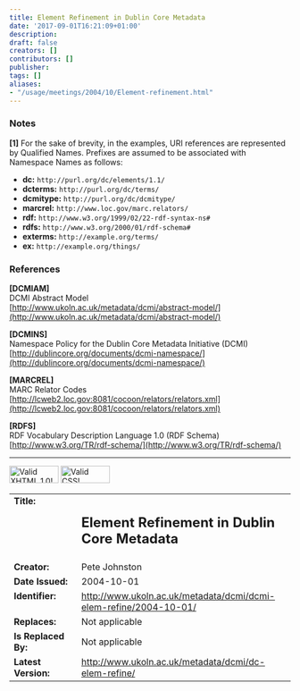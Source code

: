 ```yaml
---
title: Element Refinement in Dublin Core Metadata
date: '2017-09-01T16:21:09+01:00'
description: 
draft: false
creators: []
contributors: []
publisher: 
tags: []
aliases:
- "/usage/meetings/2004/10/Element-refinement.html"
---
```


<!--
<div class="menu">
<table width="100%" border="0" cellspacing="0" cellpadding="0"
bgcolor="#FF6600" summary="navigation header">
<tr>
<td width="70"><a href="/index.shtml"><img src=
"/images/header/logo_sm.gif" width="150" height="70" alt=
"Dublin Core Metadata Initiative logo" border="0" /></a></td>
<td width="100%" height="70" align="right" valign="top">
<table width="328" cellspacing="0" cellpadding="0" border="0"
summary="navigation links">
<tr>
<td width="82" height="30"><a href="/about/"><img src=
"/images/menu/about.gif" width="82" height="30" alt=
"About the Initiative" border="0" /></a></td>
<td width="82" height="30"><a href="/documents/"><img src=
"/images/menu/documents.gif" width="82" height="30" alt="Documents"
border="0" /></a></td>
<td width="82" height="30"><a href="/groups/"><img src=
"/images/menu/groups.gif" width="82" height="30" alt=
"Working Groups" border="0" /></a></td>
<td width="82" height="30"><a href="/resources/"><img src=
"/images/menu/resources.gif" width="82" height="30" alt="Resources"
border="0" /></a></td>
</tr>

<tr>
<td width="82" height="30"><a href="/news/"><img src=
"/images/menu/news.gif" width="82" height="30" alt=
"Dublin Core Metadata Initiative News" border="0" /></a></td>
<td width="82" height="30"><a href="/tools/"><img src=
"/images/menu/tools.gif" width="82" height="30" alt=
"Tools and Software" border="0" /></a></td>
<td width="82" height="30"><a href="/meetings/"><img src=
"/images/menu/meetings.gif" width="82" height="30" alt="Meetings"
border="0" /></a></td>
<td width="82" height="30"><a href="/projects/"><img src=
"/images/menu/projects.gif" width="82" height="30" alt="Projects"
border="0" /></a></td>
</tr>
</table></td>
</tr>

<tr>
<td colspan="2" height="30"><a href="/index.shtml"><img src=
"/images/header/dcmi_sm.gif" width="329" height="30" alt=
"Dublin Core Metadata Initiative" border="0" /></a></td>
</tr>
</table>

</div>

<div class="search">
<table width="100%" cellspacing="0" cellpadding="6" border="0"
summary="bread crumbs">
<tr>
<td class="crumb"><a href="http://dublincore.org/">Home</a>
&gt;&nbsp;<a href="http://dublincore.org/documents/">
Documents</a>&nbsp;&gt;&nbsp;</td>
<td align="right">
<form action="http://dublincore.org/search/searchServlet" method=
"post"><input type="hidden" name="predicate" value="all" /> <input
type="hidden" name="matchType" value="exact phrase" /> <input type=
"hidden" name="searchCase" value="N" />

<table cellspacing="0" cellpadding="2" border="0" summary=
"keyword search">
<tr>
<td nowrap="nowrap"><input type="text" value="Enter keyword" name=
"searchTerm" size="20" onfocus=
"if(this.value=='Enter keyword')this.value='';" onblur=
"if(this.value=='')this.value='Enter keyword';" /> &nbsp;</td>
<td><input type="submit" name="submit" value="Search" /></td>
</tr>
</table>

</form>
</td>
</tr>
</table>

</div>

<hr noshade="noshade" size="note1" title=
"separator from menu and keyword search" />
--><table summary="A layout table with descriptive information about this document." border="0" width="100%">
  <tbody>
    <tr>
      <td valign="top" width="24%">
        <div align="left"><strong>Title:</strong></div>
      </td>
      <td width="76%">
        <div align="left">
          <h2>Element Refinement in Dublin Core Metadata</h2>
        </div>
      </td>
    </tr>
    <tr>
      <td valign="top" width="24%" height="22">
        <div align="left"><strong>Creator:</strong></div>
      </td>
      <td width="76%" height="22">
        <div align="left">Pete Johnston</div>
      </td>
    </tr>
    <tr>
      <td valign="top" width="24%">
        <div align="left"><strong>Date Issued:</strong></div>
      </td>
      <td width="76%">
        <div align="left">2004-10-01</div>
      </td>
    </tr>
    <tr>
      <td valign="top" width="24%">
        <div align="left"><strong>Identifier:</strong></div>
      </td>
      <td width="76%">
        <div align="left"><a href="http://www.ukoln.ac.uk/metadata/dcmi/dc-elem-refine/2004-10-01/">
            http://www.ukoln.ac.uk/metadata/dcmi/dcmi-elem-refine/2004-10-01/</a></div>
      </td>
    </tr>
    <tr>
      <td valign="top" width="24%">
        <div align="left"><strong>Replaces:</strong></div>
      </td>
      <td width="76%">
        <div align="left">Not applicable</div>
      </td>
    </tr>
    <tr>
      <td valign="top" width="24%">
        <div align="left"><strong>Is Replaced By:</strong></div>
      </td>
      <td width="76%">
        <div align="left">Not applicable</div>
      </td>
    </tr>
    <tr>
      <td valign="top" width="24%">
        <div align="left"><strong>Latest Version:</strong></div>
      </td>
      <td width="76%">
        <div align="left"><a href="http://www.ukoln.ac.uk/metadata/dcmi/dc-elem-refine/">
            http://www.ukoln.ac.uk/metadata/dcmi/dc-elem-refine/</a></div>
      </td>
    </tr>
    <!--

<tr>
<td width="24%" valign="top">
<div align="left"><strong>Status of Document:</strong></div>
</td>
<td width="76%">
<div align="left">This is a DCMI <a href=
"/documents/#workingdrafts">Working Draft</a>.</div>
</td>
</tr>

-->
    <tr>
      <td valign="top" width="24%"><strong>Description of
          Document:</strong></td>
      <td width="76%">This document describes the concept of 'element
        refinement' as used in Dublin Core metadata. It seeks to explain the
        consequences of stating that one property 'refines' a second property.
        The purpose is to clarify that in some cases it may be appropriate and
        useful to make such an assertion and in other cases such an assertion
        may result in contradictions.</td>
    </tr>
    <tr>
      <td colspan="2" valign="top">
        <hr>
      </td>
    </tr>
  </tbody>
</table>


### Elements, Properties and Statements

Dublin Core elements and element refinements are properties. A property is "a specific aspect, characteristic, attribute, or relation used to describe resources". According to the _DCMI Abstract Model_, all these aspects, characteristics, attributes and relations" involve relationships between the subject resource and a second resource, a value [DCMIAM]. This means that a property is a type of relationship between two things.

A property is itself a resource, a "conceptual" resource. When DCMI adds an element or element refinement to one of its vocabularies (DCMI Namespaces), it creates a human-readable description of that relationship type, that concept, and it assigns a globally unique identifier to the property, in the form of a URI reference.

The scope of URI references is global: the URI reference denotes that same relationship type, that same concept, wherever it is cited. Further, the persistence policies described in the _Namespace Policy for the Dublin Core_ guarantee that that URI reference will always denote that same relationship type [DCMINS]. So, the assignment of a URIref means that other parties can use this unique identifier to refer to that relationship type, and the combination of its global uniqueness and persistence mean that the reference is unambiguous.

The URIref assigned to the property can be used in statements in Dublin Core metadata descriptions. According to the _DCMI Abstract Model_, a DC metadata description is a set of one or more statements about a single resource, and a statement is a two-part construct consisting of a reference to a property and a reference to a second resource, a value [DCMIAM]. The reference to the subject of the description is made by a URIref (the "resource URI"). The reference to a property also takes the form of a URIref (the "property URI"). The reference to the value may take various forms but for the purposes of this discussion, the examples show the simplest cases where that reference takes the form of a URIref (a "value URI") or a string (a "value string").

Each statement asserts that a relationship of the type indicated by the property exists between two resources: the resource that is the subject of the description, and the value (see note [1]:

<table align="center" width="85%" cellpadding="note1" border="1">
  <tbody>
    <tr>
      <th width="30%" align="center">
        Resource URIref
      </th>
      <th width="70%" align="center">
        Statements
      </th>
    </tr>
    <tr>
      <td width="40%" valign="top" align="center">
        <p><code>ex:book1</code></p>
      </td>
      <td>
        <table width="100%" cellpadding="note1" border="1">
          <tbody>
            <tr>
              <th width="50%" align="center">
                Property URIref
              </th>
              <th width="50%" align="center">
                Value URIref
              </th>
            </tr>
            <tr>
              <td width="50%" valign="top" align="center">
                <p><code>dc:subject</code></p>
              </td>
              <td valign="top" align="center">
                <p><code>ex:SemanticWeb</code></p>
              </td>
            </tr>
          </tbody>
        </table></td>
    </tr>
  </tbody>
</table>


A property is a resource and may itself be described by a DC metadata description, in which case the URIref of the property appears as the "resource URI", and the property itself is part of a relationship whose type is denoted by another property URI:

<table align="center" width="85%" cellpadding="note1" border="1">
  <tbody>
    <tr>
      <th width="30%" align="center">
        Resource URIref
      </th>
      <th width="70%" align="center">
        Statements
      </th>
    </tr>
    <tr>
      <td width="40%" valign="top" align="center">
        <p><code>dc:subject</code></p>
      </td>
      <td>
        <table width="100%" cellpadding="note1" border="1">
          <tbody>
            <tr>
              <th width="50%" align="center">
                Property URIref
              </th>
              <th width="50%" align="center">
                Value String
              </th>
            </tr>
            <tr>
              <td width="50%" valign="top" align="center">
                <p><code>dc:description</code></p>
              </td>
              <td valign="top" align="center">
                <p align="left"><code>"Description may include but is not limited to:
                    an abstract, table of contents, reference to a graphical representation
                    of content or a free-text account of the content."</code></p>
              </td>
            </tr>
          </tbody>
        </table></td>
    </tr>
  </tbody>
</table>

### Element Refinement

In addition to providing a definition and identifier for each of the properties it declares, DCMI also describes relationships between these properties. In particular it declares that some properties "refine" other properties. In the terms of the _Grammatical Principles_ [3]

> An Element Refinement is a property ... which shares the meaning of a particular DCMI Element but with narrower semantics.

So for example:

> `dcterms:created rdfs:subpropertyOf dc:date`

The machine-processable schemas published by DCMI include descriptions of all DC elements and element refinements. When one property refines another, a statement is included in the description of the element refinement, in which the property URIref is the URIref of a property from the RDF Vocabulary Description Language (RDF Schema) [RDFS], `rdfs:subPropertyOf`. This states that a relationship exists between the two Dublin Core properties, and the nature of that relationship is defined by the RDFS concept `rdfs:subPropertyOf`. The RDFS specification explains that this has a very specific consequence:

> The property rdfs:subPropertyOf is an instance of rdf:Property that is used to state that all resources related by one property are also related by another.

So if it is asserted that

> `dcterms:created rdfs:subpropertyOf dc:date`

and a statement is made using `dcterms:created` as a property URIref, e.g.

<table align="center" width="85%" cellpadding="note1" border="1">
  <tbody>
    <tr>
      <th width="30%" align="center">
        Resource URIref
      </th>
      <th width="70%" align="center">
        Statements
      </th>
    </tr>
    <tr>
      <td width="40%" valign="top" align="center">
        <p><code>ex:book1</code></p>
      </td>
      <td>
        <table width="100%" cellpadding="note1" border="1">
          <tbody>
            <tr>
              <th width="50%" align="center">
                Property URIref
              </th>
              <th width="50%" align="center">
                Value String
              </th>
            </tr>
            <tr>
              <td width="50%" valign="top" align="center">
                <p><code>dcterms:created</code></p>
              </td>
              <td valign="top" align="center">
                <p align="left"><code>"1973-05-05"</code></p>
              </td>
            </tr>
          </tbody>
        </table></td>
    </tr>
  </tbody>
</table>


then it is also true that

<table align="center" width="85%" cellpadding="note1" border="1">
  <tbody>
    <tr>
      <th width="30%" align="center">
        Resource URIref
      </th>
      <th width="70%" align="center">
        Statements
      </th>
    </tr>
    <tr>
      <td width="40%" valign="top" align="center">
        <p><code>ex:book1</code></p>
      </td>
      <td>
        <table width="100%" cellpadding="note1" border="1">
          <tbody>
            <tr>
              <th width="50%" align="center">
                Property URIref
              </th>
              <th width="50%" align="center">
                Value String
              </th>
            </tr>
            <tr>
              <td width="50%" valign="top" align="center">
                <p><code>dc:date</code></p>
              </td>
              <td valign="top" align="center">
                <p align="left"><code>"1973-05-05"</code></p>
              </td>
            </tr>
          </tbody>
        </table></td>
    </tr>
  </tbody>
</table>


This outcome holds for **all** statements made using of the URIref of the element refinement as a property URIref: whenever two resources are related by the element refinement, they are also related by the element. So an assertion that one element refines another - that an `rdfs:subPropertyOf` relationship exists between the properties - should be made only when the definitions of the properties are such that that is a desirable outcome.

### "To refine or not to refine"

If there is just one case where the inferred statement would be inappropriate, then the refinement/subPropertyOf relationship should not be asserted.

Consider, for example, the case of the properties `marcrel:OWN` ("The person or organization that currently owns an item or collection") and `dc:contributor` ("An entity responsible for making contributions to the content of the resource"). Both properties describe relationship types that relate a resource to an "entity", an agent capable of some action.

And for a specific resource, it may well be true that a single entity is both an owner of and a contributor to that resource. But that does not apply in **all** cases. i.e. there are some resources where the entity who is the owner has not made a contribution to the content of the resource: not all resource owners are resource contributors. If `marcrel:owner` was described as a refinement of `dc:contributor`, then that would mean that **every** statement using `marcrel:OWN` as a property URIref would result in a statement using `dc:contributor` as a property URIref, which would not be appropriate.

Note that the **absence** of a subproperty assertion in no way limits the capacity of the metadata author to say that, **for any given resource** , the same entity is both the owner and the contributor. The metadata author simply makes the two statements separately:

<table align="center" width="85%" cellpadding="note1" border="1">
  <tbody>
    <tr>
      <th width="30%" align="center">
        Resource URIref
      </th>
      <th width="70%" align="center">
        Statements
      </th>
    </tr>
    <tr>
      <td width="40%" valign="top" align="center">
        <p><code>ex:book1</code></p>
      </td>
      <td>
        <table width="100%" cellpadding="note1" border="1">
          <tbody>
            <tr>
              <th width="50%" align="center">
                Property URIref
              </th>
              <th width="50%" align="center">
                Value URIref
              </th>
            </tr>
            <tr>
              <td width="50%" valign="top" align="center">
                <p><code>dc:contributor</code></p>
              </td>
              <td valign="top" align="center">
                <p><code>ex:agent1</code></p>
              </td>
            </tr>
            <tr>
              <td width="50%" valign="top" align="center">
                <p><code>marcrel:OWN</code></p>
              </td>
              <td valign="top" align="center">
                <p><code>ex:agent1</code></p>
              </td>
            </tr>
          </tbody>
        </table></td>
    </tr>
  </tbody>
</table>


A second example: `dc:date` is defined as "A date associated with an event in the life cycle of the resource". If an implementer uses a property `exterms:updatingFrequency` to indicate "The periodicity of modifications to the resource", and describes that property as an element refinement of `dc:date`, then statements such as the following might be inferred:

<table align="center" width="85%" cellpadding="note1" border="1">
  <tbody>
    <tr>
      <th width="30%" align="center">
        Resource URIref
      </th>
      <th width="70%" align="center">
        Statements
      </th>
    </tr>
    <tr>
      <td width="40%" valign="top" align="center">
        <p><code>ex:document1</code></p>
      </td>
      <td>
        <table width="100%" cellpadding="note1" border="1">
          <tbody>
            <tr>
              <th width="50%" align="center">
                Property URIref
              </th>
              <th width="50%" align="center">
                Value String
              </th>
            </tr>
            <tr>
              <td width="50%" valign="top" align="center">
                <p><code>dc:date</code></p>
              </td>
              <td valign="top" align="center">
                <p><code>"Monthly"</code></p>
              </td>
            </tr>
          </tbody>
        </table></td>
    </tr>
  </tbody>
</table>


Resources which are appropriate values for statements using `exterms:updatingFrequency` are not appropriate values for statements using `dc:date`, so it is **not** appropriate to describe that property as an element refinement of `dc:date`.

Similarly, conisder `dc:rights`, defined as "Information about rights held in and over the resource". Suppose an implementer uses a property `exterms:privacyIndicator` to indicate whether a document should be publicly available or not, and specifies that Boolean (yes/no) values should be used. If that property is described as an element refinement of `dc:rights`, that would result in statements such as the following being inferred:

<table align="center" width="85%" cellpadding="note1" border="1">
  <tbody>
    <tr>
      <th width="30%" align="center">
        Resource URIref
      </th>
      <th width="70%" align="center">
        Statements
      </th>
    </tr>
    <tr>
      <td width="40%" valign="top" align="center">
        <p><code>ex:document1</code></p>
      </td>
      <td>
        <table width="100%" cellpadding="note1" border="1">
          <tbody>
            <tr>
              <th width="50%" align="center">
                Property URIref
              </th>
              <th width="50%" align="center">
                Value String
              </th>
            </tr>
            <tr>
              <td width="50%" valign="top" align="center">
                <p><code>dc:rights</code></p>
              </td>
              <td valign="top" align="center">
                <p><code>"Yes"</code></p>
              </td>
            </tr>
          </tbody>
        </table></td>
    </tr>
  </tbody>
</table>


There may be an argument that strictly speaking a Boolean value does not contradict the definition of `dc:rights`, but it would be difficult to consider the value "Yes" to be "information about rights held in and over the resource". So, again, it is **not** appropriate to describe `exterms:privacyIndicator` as an element refinement of `dc:rights`, because of the statements that would be inferred.

### "How many?" : Multiple Refinement Relationships

In the declarations that DCMI makes, any given property is the subject of only one `rdfs:subPropertyOf` relationship: a DC element refinement refines exactly one element. In principle, multiple assertions might be made, with the result that when the propert is used in a statement **multiple** additional relationships can be inferred to exist.

So if it is asserted that

> `exterms:bookDistributor rdfs:subpropertyOf exterms:distributor`

and also

> `exterms:bookDistributor rdfs:subpropertyOf dc:publisher`

and a statement is made using `exterms:bookDistributor` as a property URIref, e.g.

<table align="center" width="85%" cellpadding="note1" border="1">
  <tbody>
    <tr>
      <th width="30%" align="center">
        Resource URIref
      </th>
      <th width="70%" align="center">
        Statements
      </th>
    </tr>
    <tr>
      <td width="40%" valign="top" align="center">
        <p><code>ex:book1</code></p>
      </td>
      <td>
        <table width="100%" cellpadding="note1" border="1">
          <tbody>
            <tr>
              <th width="50%" align="center">
                Property URIref
              </th>
              <th width="50%" align="center">
                Value URIref
              </th>
            </tr>
            <tr>
              <td width="50%" valign="top" align="center">
                <p><code>exterms:bookDistributor</code></p>
              </td>
              <td valign="top" align="center">
                <p><code>ex:Company1</code></p>
              </td>
            </tr>
          </tbody>
        </table></td>
    </tr>
  </tbody>
</table>


then the following **two** statements are also true:

<table align="center" width="85%" cellpadding="note1" border="1">
  <tbody>
    <tr>
      <th width="30%" align="center">
        Resource URIref
      </th>
      <th width="70%" align="center">
        Statements
      </th>
    </tr>
    <tr>
      <td width="40%" valign="top" align="center">
        <p><code>ex:book1</code></p>
      </td>
      <td>
        <table width="100%" cellpadding="note1" border="1">
          <tbody>
            <tr>
              <th width="50%" align="center">
                Property URIref
              </th>
              <th width="50%" align="center">
                Value URIref
              </th>
            </tr>
            <tr>
              <td width="50%" valign="top" align="center">
                <p><code>exterms:distributor</code></p>
              </td>
              <td valign="top" align="center">
                <p><code>ex:Company1</code></p>
              </td>
            </tr>
            <tr>
              <td width="50%" valign="top" align="center">
                <p><code>dc:publisher</code></p>
              </td>
              <td valign="top" align="center">
                <p><code>ex:Company1</code></p>
              </td>
            </tr>
          </tbody>
        </table></td>
    </tr>
  </tbody>
</table>


Note that it is not a question of choosing one option over the other, or two applications behaving in different ways: **both** statements are implied in **all** cases, and as long as the two applications have "knowledge" of the two subproperty relations, they should both generate the same inferences.

### "Who says so?": DCMI Namespaces and other Metadata Vocabularies

The capacity to assert the existence of `rdfs:subPropertyOf` relationships involving properties from the DCMI Namespaces is not limited to DCMI.

The publisher of another vocabulary may wish to declare that a property in that vocabulary is a subproperty of a property from the DCMI Namespaces, or even that a property from the DCMI Namespaces is a subproperty of a property from their vocabulary.

The MARC Relator Codes [MARCREL] provide a set of properties that can be used to assert relationships between resources and agents. It is useful that, where appropriate, subproperty relations between these properties and properties from the DCMI Namespaces are declared. e.g.

> `marcrel:ARR rdfs:subpropertyOf dc:contributor`

(`marcrel:ARR` denotes a property which links a musical composition and its arranger.

With such information available, a Dublin Core application that encounters

<table align="center" width="85%" cellpadding="note1" border="1">
  <tbody>
    <tr>
      <th width="30%" align="center">
        Resource URIref
      </th>
      <th width="70%" align="center">
        Statements
      </th>
    </tr>
    <tr>
      <td width="40%" valign="top" align="center">
        <p><code>ex:music1</code></p>
      </td>
      <td>
        <table width="100%" cellpadding="note1" border="1">
          <tbody>
            <tr>
              <th width="50%" align="center">
                Property URIref
              </th>
              <th width="50%" align="center">
                Value URIref
              </th>
            </tr>
            <tr>
              <td width="50%" valign="top" align="center">
                <p><code>marcrel:ARR</code></p>
              </td>
              <td valign="top" align="center">
                <p><code>ex:person1</code></p>
              </td>
            </tr>
          </tbody>
        </table></td>
    </tr>
  </tbody>
</table>


can derive the statement

<table align="center" width="85%" cellpadding="note1" border="1">
  <tbody>
    <tr>
      <th width="30%" align="center">
        Resource URIref
      </th>
      <th width="70%" align="center">
        Statements
      </th>
    </tr>
    <tr>
      <td width="40%" valign="top" align="center">
        <p><code>ex:music1</code></p>
      </td>
      <td>
        <table width="100%" cellpadding="note1" border="1">
          <tbody>
            <tr>
              <th width="50%" align="center">
                Property URIref
              </th>
              <th width="50%" align="center">
                Value URIref
              </th>
            </tr>
            <tr>
              <td width="50%" valign="top" align="center">
                <p><code>dc:contributor</code></p>
              </td>
              <td valign="top" align="center">
                <p><code>ex:person1</code></p>
              </td>
            </tr>
          </tbody>
        </table></td>
    </tr>
  </tbody>
</table>


This means that an application that has no "prior knowledge" of `marcrel:ARR`, but which does derive the appropriate inferences from the assertion of the `rdfs:subPropertyOf` relationship, can make use of the `dc:contributor>` statement.

Finally, it should be noted that a subproperty assertion may be made by a third party who is not the owner/publisher of either of the properties involved. Suppose a metadata vocabulary has been constructed by a designer with no knowledge of the existence of Dublin Core. In their descriptions of their properties they have made no references to the notion that their property `exterms:songwriter` is related to `dc:creator`. If an implementer is working with both that metadata vocabulary and with the DCMI vocabularies, it may well be valuable for them to make a subproperty assertion:

> `exterms:songwriter rdfs:subpropertyOf dc:creator`

so that, when their Dublin Core application encounters

<table align="center" width="85%" cellpadding="note1" border="1">
  <tbody>
    <tr>
      <th width="30%" align="center">
        Resource URIref
      </th>
      <th width="70%" align="center">
        Statements
      </th>
    </tr>
    <tr>
      <td width="40%" valign="top" align="center">
        <p><code>ex:music1</code></p>
      </td>
      <td>
        <table width="100%" cellpadding="note1" border="1">
          <tbody>
            <tr>
              <th width="50%" align="center">
                Property URIref
              </th>
              <th width="50%" align="center">
                Value URIref
              </th>
            </tr>
            <tr>
              <td width="50%" valign="top" align="center">
                <p><code>exterms:songwriter</code></p>
              </td>
              <td valign="top" align="center">
                <p><code>ex:person1</code></p>
              </td>
            </tr>
          </tbody>
        </table></td>
    </tr>
  </tbody>
</table>


that application can derive the statement

<table align="center" width="85%" cellpadding="note1" border="1">
  <tbody>
    <tr>
      <th width="30%" align="center">
        Resource URIref
      </th>
      <th width="70%" align="center">
        Statements
      </th>
    </tr>
    <tr>
      <td width="40%" valign="top" align="center">
        <p><code>ex:music1</code></p>
      </td>
      <td>
        <table width="100%" cellpadding="note1" border="1">
          <tbody>
            <tr>
              <th width="50%" align="center">
                Property URIref
              </th>
              <th width="50%" align="center">
                Value URIref
              </th>
            </tr>
            <tr>
              <td width="50%" valign="top" align="center">
                <p><code>dc:creator</code></p>
              </td>
              <td valign="top" align="center">
                <p><code>ex:person1</code></p>
              </td>
            </tr>
          </tbody>
        </table></td>
    </tr>
  </tbody>
</table>

### Summary

- A declaration that one property refines, or is a subproperty of, a second property is an assertion of a **specific type of relationship** between the two properties.
- The meaning of the refinement/subproperty relationship is defined by the RDF Vocabulary Description Language (RDF Schema): the existence of a subproperty assertion states that **all resources related by one property are also related by the other property**.
- Refinement/subproperty relations may be asserted to exist between **any** two properties
- The existence of subproperty assertions enables an application to infer **additional statements** ; this can be useful to an application encountering an "unknown" property
- A subproperty assertion is **global** : it applies to **all** occurrences of the property URIref in a statement; care should be taken not to assert subproperty relations where the inferences that may be drawn are incorrect or contradictory. 
- A subproperty assertion is **not a requirement** for using a property from another vocabulary in Dublin Core metadata descriptions.
- Subproperty assertions may be made by the owner(s) of the properties or by a third party.
<!-- <li>Where <strong>no</strong> subproperty relation is asserted, it is still possible to use two properties as property URIrefs in statements about a resource to assert that that resource has two different types of relation with a second resource.</li> -->
<a name="secX" id="secX"></a>
### Notes
<a name="note1" id="note1"></a>

**[1]** For the sake of brevity, in the examples, URI references are represented by Qualified Names. Prefixes are assumed to be associated with Namespace Names as follows:

- **dc:** `http://purl.org/dc/elements/1.1/`
- **dcterms:** `http://purl.org/dc/terms/`
- **dcmitype:** `http://purl.org/dc/dcmitype/`
- **marcrel:** `http://www.loc.gov/marc.relators/`
- **rdf:** `http://www.w3.org/1999/02/22-rdf-syntax-ns#`
- **rdfs:** `http://www.w3.org/2000/01/rdf-schema#`
- **exterms:** `http://example.org/terms/`
- **ex:** `http://example.org/things/`

<a name="secY" id="secY"></a>
### References
<a name="DCMIAM" id="DCMIAM"></a>

**[DCMIAM]**  
DCMI Abstract Model  
 [http://www.ukoln.ac.uk/metadata/dcmi/abstract-model/](http://www.ukoln.ac.uk/metadata/dcmi/abstract-model/)

<a name="DCMINS" id="DCMINS"></a>

**[DCMINS]**  
Namespace Policy for the Dublin Core Metadata Initiative (DCMI)  
 [http://dublincore.org/documents/dcmi-namespace/](http://dublincore.org/documents/dcmi-namespace/)

<a name="MARCREL" id="MARCREL"></a>

**[MARCREL]**  
MARC Relator Codes  
 [http://lcweb2.loc.gov:8081/cocoon/relators/relators.xml](http://lcweb2.loc.gov:8081/cocoon/relators/relators.xml)

<a name="RDFS" id="RDFS"></a>

**[RDFS]**  
RDF Vocabulary Description Language 1.0 (RDF Schema)  
 [http://www.w3.org/TR/rdf-schema/](http://www.w3.org/TR/rdf-schema/)

* * *

[<img border="0" width="88" height="31" alt="Valid XHTML 1.0!" src="Element-refinement_files/valid-xhtml10.htm">](http://validator.w3.org/check/referer) [<img height="31" width="88" border="0" alt="Valid CSS!" src="Element-refinement_files/vcss.htm">](http://jigsaw.w3.org/css-validator)

<!--
<div class="metadata">
<p>Metadata associated with this resource: <a href=
"http://dublincore.org/documents/dc-elem-refine/index.shtml.rdf">
http://dublincore.org/documents/dc-elem-refine/index.shtml.rdf</a></p>
</div>
--><!--

<div class="footer">
<p><a href="/about/copyright/#copyright">Copyright</a> &copy;
1995-2004 <acronym title="Dublin Core Metadata Initiative"><a href=
"http://dublincore.org/">DCMI</a></acronym> All Rights Reserved.
DCMI <a href="/about/copyright/#liability">liability</a>, <a href=
"/about/copyright/#trademark">trademark/service mark</a>, <a href=
"/about/copyright/#documentnotice">document use</a> and <a href=
"/about/software/">software licensing</a> rules apply. Your
interactions with this site are in accordance with our <a href=
"/about/privacy/">privacy</a> statements. Please feel free to <a
href="/about/contact/">contact us</a> for any questions, comments
or media inquiries.</p>
</div>

-->
